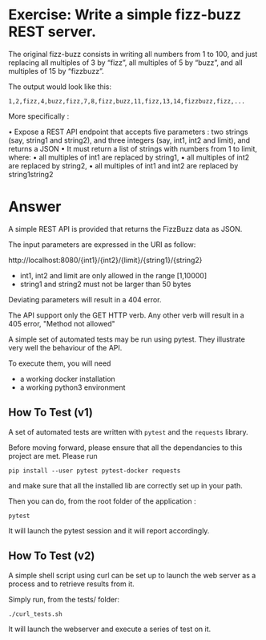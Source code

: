 # Exercise: Write a simple fizz-buzz REST server.

The original fizz-buzz consists in writing all numbers from 1 to 100, 
and just replacing all multiples of 3 by “fizz”, all multiples of 5 
by “buzz”, and all multiples of 15 by “fizzbuzz”. 

The output would look like this:

    1,2,fizz,4,buzz,fizz,7,8,fizz,buzz,11,fizz,13,14,fizzbuzz,fizz,...

More specifically :

• Expose a REST API endpoint that accepts five parameters : 
  two strings (say, string1 and string2), 
  and three integers (say, int1, int2 and limit), and returns a JSON
• It must return a list of strings with numbers from 1 to limit, where:
• all multiples of int1 are replaced by string1,
• all multiples of int2 are replaced by string2,
• all multiples of int1 and int2 are replaced by string1string2

# Answer

A simple REST API is provided that returns the FizzBuzz data as JSON.

The input parameters are expressed in the URI as follow:

http://localhost:8080/{int1}/{int2}/{limit}/{string1}/{string2}

* int1, int2 and limit are only allowed in the range [1,10000]
* string1 and string2 must not be larger than 50 bytes

Deviating parameters will result in a 404 error.

The API support only the GET HTTP verb. Any other verb will result
in a 405 error, "Method not allowed"

A simple set of automated tests may be run using pytest. 
They illustrate very well the behaviour of the API.

To execute them, you will need
* a working docker installation
* a working python3 environment

## How To Test (v1)

A set of automated tests are written with `pytest`
and the `requests` library.

Before moving forward, please ensure that all the dependancies
to this project are met. Please run

    pip install --user pytest pytest-docker requests

and make sure that all the installed lib are correctly set up in your path.

Then you can do, from the root folder of the application :

    pytest

It will launch the pytest session and it will report accordingly.

## How To Test (v2)

A simple shell script using curl can be set up to 
launch the web server as a process and to retrieve results
from it.

Simply run, from the tests/ folder:

    ./curl_tests.sh

It will launch the webserver and execute a series of test
on it.

